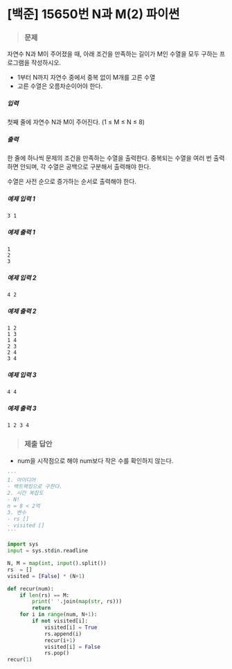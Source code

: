 # [백준] 15650번 N과 M(2) 파이썬

> ### 문제

자연수 N과 M이 주어졌을 때, 아래 조건을 만족하는 길이가 M인 수열을 모두 구하는 프로그램을 작성하시오.

- 1부터 N까지 자연수 중에서 중복 없이 M개를 고른 수열
- 고른 수열은 오름차순이어야 한다.

##### 입력

첫째 줄에 자연수 N과 M이 주어진다. (1 ≤ M ≤ N ≤ 8)

##### 출력

한 줄에 하나씩 문제의 조건을 만족하는 수열을 출력한다. 중복되는 수열을 여러 번 출력하면 안되며, 각 수열은 공백으로 구분해서 출력해야 한다.

수열은 사전 순으로 증가하는 순서로 출력해야 한다.

##### 예제 입력 1

```
3 1
```

##### 예제 출력 1

```
1
2
3
```

##### 예제 입력 2

```
4 2
```

##### 예제 출력 2

```
1 2
1 3
1 4
2 3
2 4
3 4
```

##### 예제 입력 3

```
4 4
```

##### 예제 출력 3

```
1 2 3 4
```

> ### 제출 답안

- num을 시작점으로 해야 num보다 작은 수를 확인하지 않는다.

```python
'''
1. 아이디어
- 백트랙킹으로 구한다.
2. 시간 복잡도
- N!
n = 8 < 2억
3. 변수
- rs []
- visited []
'''

import sys
input = sys.stdin.readline

N, M = map(int, input().split())
rs  = []
visited = [False] * (N+1)

def recur(num):
    if len(rs) == M:
        print(' '.join(map(str, rs)))
        return
    for i in range(num, N+1):
        if not visited[i]:
            visited[i] = True
            rs.append(i)
            recur(i+1)
            visited[i] = False
            rs.pop()
recur(1)
```


